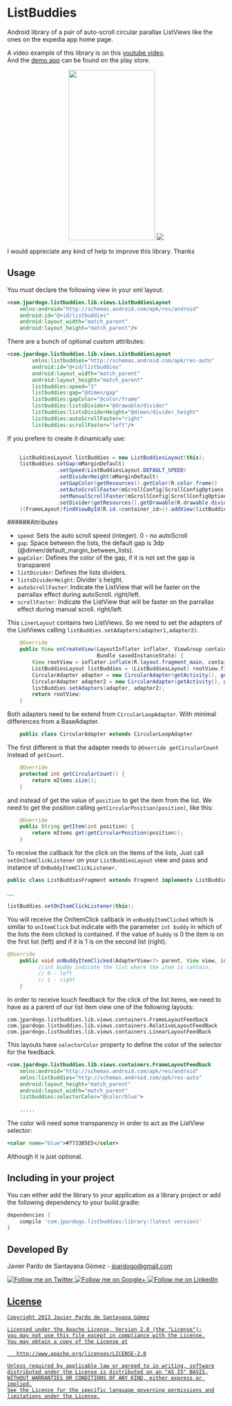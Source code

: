 ListBuddies
===========

Android library of a pair of auto-scroll circular parallax ListViews like the ones on the expedia app home page.

A video example of this library is on this [youtube video][1].  
And the [demo app][2] can be found on the play store.

<p align="center">
 <img height=393 width=200 src="https://raw.github.com/jpardogo/ListBuddies/master/art/screenshot_listbuddies_2.png"/>
 <a href="https://play.google.com/store/apps/details?id=com.jpardogo.android.listbuddies">
    <img src="https://raw.github.com/jpardogo/ListBuddies/master/art/google_play%20badge.png"/>
 </a>
</p>

I would appreciate any kind of help to improve this library. Thanks

Usage
-----

You must declare the following view in your xml layout:

```xml
<com.jpardogo.listbuddies.lib.views.ListBuddiesLayout 
    xmlns:android="http://schemas.android.com/apk/res/android"
    android:id="@+id/listbuddies"
    android:layout_width="match_parent"
    android:layout_height="match_parent"/>
```

There are a bunch of optional custom attributes:

```xml
<com.jpardogo.listbuddies.lib.views.ListBuddiesLayout
        xmlns:listbuddies="http://schemas.android.com/apk/res-auto"
        android:id="@+id/listbuddies"
        android:layout_width="match_parent"
        android:layout_height="match_parent"
        listbuddies:speed="2"
        listbuddies:gap="@dimen/gap"
        listbuddies:gapColor="@color/frame"
        listbuddies:listsDivider="@drawable/divider"
        listbuddies:listsDividerHeight="@dimen/divider_height"
        listbuddies:autoScrollFaster="right"
        listbuddies:scrollFaster="left"/>
```

If you prefere to create it dinamically use:

```java
    
    ListBuddiesLayout listBuddies = new ListBuddiesLayout(this);
    listBuddies.setGap(mMarginDefault)
                .setSpeed(ListBuddiesLayout.DEFAULT_SPEED)
                .setDividerHeight(mMarginDefault)
                .setGapColor(getResources().getColor(R.color.frame))
                .setAutoScrollFaster(mScrollConfig[ScrollConfigOptions.RIGHT.getConfigValue()])
                .setManualScrollFaster(mScrollConfig[ScrollConfigOptions.LEFT.getConfigValue()])
                .setDivider(getResources().getDrawable(R.drawable.divider));
    ((FrameLayout)findViewById(R.id.<container_id>)).addView(listBuddies)
```

######Attributes

* `speed`: Sets the auto scroll speed (integer). 0 - no autoScroll
* `gap`: Space between the lists, the default gap is 3dp (@dimen/default_margin_between_lists).
* `gapColor`: Defines the color of the gap, if it is not set the gap is transparent
* `listDivider`: Defines the lists dividers.
* `listsDividerHeight`: Divider´s height.
* `autoScrollFaster`: Indicate the ListView that will be faster on the parrallax effect during autoScroll. right/left.
* `scrollFaster`: Indicate the ListView that will be faster on the parrallax effect during manual scroll. right/left.

This `LinerLayout` contains two ListViews. 
So we need to set the adapters of the ListViews calling `listBuddies.setAdapters(adapter1,adapter2)`. 
```java
    @Override
    public View onCreateView(LayoutInflater inflater, ViewGroup container,
                             Bundle savedInstanceState) {
        View rootView = inflater.inflate(R.layout.fragment_main, container, false);
        ListBuddiesLayout listBuddies = (ListBuddiesLayout) rootView.findViewById(R.id.listbuddies);
        CircularAdapter adapter = new CircularAdapter(getActivity(), getResources().getDimensionPixelSize(R.dimen.image_size1), ImagesUrls.imageUrls_left);
        CircularAdapter adapter2 = new CircularAdapter(getActivity(), getResources().getDimensionPixelSize(R.dimen.image_size2), ImagesUrls.imageUrls_right);
        listBuddies.setAdapters(adapter, adapter2);
        return rootView;
    }
```

Both adapters need to be extend from `CircularLoopAdapter`. With minimal differences from a BaseAdapter.

```java
    public class CircularAdapter extends CircularLoopAdapter
```
The first different is that the adapter needs to `@Override getCircularCount` instead of `getCount`.

```java
    @Override
    protected int getCircularCount() {
        return mItems.size();
    }
```

and instead of get the value of `position` to get the item from the list. We need to get the position calling `getCircularPosition(position)`, like this:

```java
    @Override
    public String getItem(int position) {
        return mItems.get(getCircularPosition(position));
    }
```

To receive the callback for the click on the items of the lists, Just call `setOnItemClickListener` on your `ListBuddiesLayout` view and pass and instance of `OnBuddyItemClickListener`.

```java
public class ListBuddiesFragment extends Fragment implements ListBuddiesLayout.OnBuddyItemClickListener
```
....

```java
listBuddies.setOnItemClickListener(this);
```
You will receive the OnItemClick callback in `onBuddyItemClicked` which is similar to `onItemClick` but indicate with the parameter `int buddy` in which of the lists the item clicked is contained.
if the value of `buddy` is 0 the item is on the first list (left) and if it is 1 is on the second list (right).

```java
@Override
    public void onBuddyItemClicked(AdapterView<?> parent, View view, int buddy, int position, long id) {
          //int buddy indicate the list where the item is contain.
          // 0 - left
          // 1 - right
    }
````

In order to receive touch feedback for the click of the list items, we need to have as a parent of our list item view one of the following layouts:

`com.jpardogo.listbuddies.lib.views.containers.FrameLayoutFeedback`
`com.jpardogo.listbuddies.lib.views.containers.RelativeLayoutFeedBack`
`com.jpardogo.listbuddies.lib.views.containers.LinearLayoutFeedBack`

This layouts have `selectorColor` property to define the color of the selector for the feedback. 

```xml
<com.jpardogo.listbuddies.lib.views.containers.FrameLayoutFeedback 
    xmlns:android="http://schemas.android.com/apk/res/android"
    xmlns:listbuddies="http://schemas.android.com/apk/res-auto"
    android:layout_height="match_parent"
    android:layout_width="match_parent"
    listbuddies:selectorColor="@color/blue">
    
    .....
```

The color will need some transparency in order to act as the ListView selector:

```xml
<color name="blue">#7733B5E5</color>
````

Although it is just optional.

Including in your project
-------------------------

You can either add the library to your application as a library project or add the following dependency to your build.gradle:

```groovy
dependencies {
    compile 'com.jpardogo.listbuddies:library:(latest version)'
}
```


Developed By
--------------------

Javier Pardo de Santayana Gómez - <jpardogo@gmail.com>

<a href="https://twitter.com/jpardogo">
  <img alt="Follow me on Twitter"
       src="https://raw.github.com/jpardogo/ListBuddies/master/art/ic_twitter.png" />
</a>
<a href="https://plus.google.com/u/0/+JavierPardo/posts">
  <img alt="Follow me on Google+"
       src="https://raw.github.com/jpardogo/ListBuddies/master/art/ic_google+.png" />
</a>
<a href="http://www.linkedin.com/profile/view?id=155395637">
  <img alt="Follow me on LinkedIn"
       src="https://raw.github.com/jpardogo/ListBuddies/master/art/ic_linkedin.png" />

License
-----------

    Copyright 2013 Javier Pardo de Santayana Gómez

    Licensed under the Apache License, Version 2.0 (the "License");
    you may not use this file except in compliance with the License.
    You may obtain a copy of the License at

       http://www.apache.org/licenses/LICENSE-2.0

    Unless required by applicable law or agreed to in writing, software
    distributed under the License is distributed on an "AS IS" BASIS,
    WITHOUT WARRANTIES OR CONDITIONS OF ANY KIND, either express or implied.
    See the License for the specific language governing permissions and
    limitations under the License.
    
[1]: https://www.youtube.com/watch?v=jgyMqlm_iDI
[2]: https://play.google.com/store/apps/details?id=com.jpardogo.android.listbuddies

